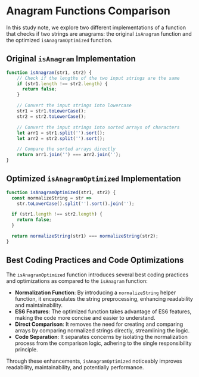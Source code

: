 # Anagram Functions Comparison

In this study note, we explore two different implementations of a function that checks if two strings are anagrams: the original `isAnagram` function and the optimized `isAnagramOptimized` function.

## Original `isAnagram` Implementation
```javascript
function isAnagram(str1, str2) {
    // Check if the lengths of the two input strings are the same
    if (str1.length !== str2.length) {
      return false;
    }

    // Convert the input strings into lowercase
    str1 = str1.toLowerCase();
    str2 = str2.toLowerCase();

    // Convert the input strings into sorted arrays of characters
    let arr1 = str1.split('').sort();
    let arr2 = str2.split('').sort();

    // Compare the sorted arrays directly
    return arr1.join('') === arr2.join('');
}
```

## Optimized `isAnagramOptimized` Implementation
```javascript
function isAnagramOptimized(str1, str2) {
  const normalizeString = str =>
    str.toLowerCase().split('').sort().join('');

  if (str1.length !== str2.length) {
    return false;
  }

  return normalizeString(str1) === normalizeString(str2);
}
```

## Best Coding Practices and Code Optimizations

The `isAnagramOptimized` function introduces several best coding practices and optimizations as compared to the `isAnagram` function:

- **Normalization Function**: By introducing a `normalizeString` helper function, it encapsulates the string preprocessing, enhancing readability and maintainability.
- **ES6 Features**: The optimized function takes advantage of ES6 features, making the code more concise and easier to understand.
- **Direct Comparison**: It removes the need for creating and comparing arrays by comparing normalized strings directly, streamlining the logic.
- **Code Separation**: It separates concerns by isolating the normalization process from the comparison logic, adhering to the single responsibility principle.

Through these enhancements, `isAnagramOptimized` noticeably improves readability, maintainability, and potentially performance.
```